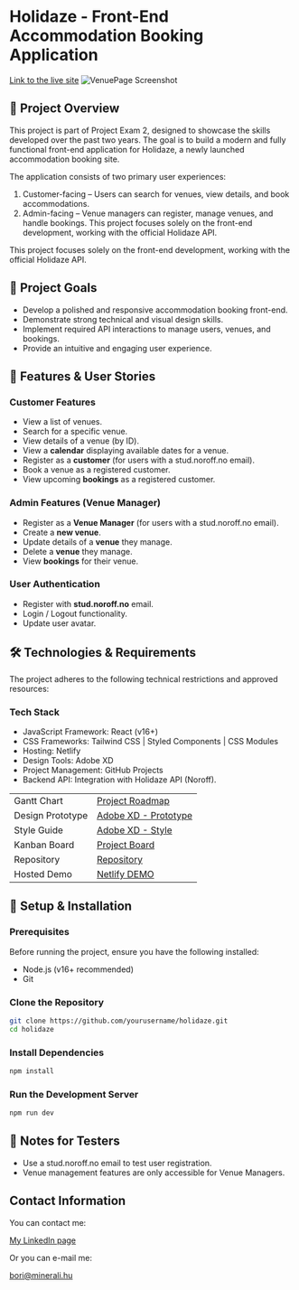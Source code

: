 # Holidaze - Front-End Accommodation Booking Application
<a href="https://holidaze-rentopia.netlify.app">Link to the live site</a>
![VenuePage Screenshot](https://github.com/user-attachments/assets/1c68d025-3708-4bb6-943b-0e6c3098d7c6)

## :pushpin: Project Overview
This project is part of Project Exam 2, designed to showcase the skills developed over the past two years. The goal is to build a modern and fully functional front-end application for Holidaze, a newly launched accommodation booking site.

The application consists of two primary user experiences:

1. Customer-facing – Users can search for venues, view details, and book accommodations.
2. Admin-facing – Venue managers can register, manage venues, and handle bookings.
This project focuses solely on the front-end development, working with the official Holidaze API.

This project focuses solely on the front-end development, working with the official Holidaze API.

## :dart: Project Goals
- Develop a polished and responsive accommodation booking front-end.
- Demonstrate strong technical and visual design skills.
- Implement required API interactions to manage users, venues, and bookings.
- Provide an intuitive and engaging user experience.

## :book:  Features & User Stories
### Customer Features
- View a list of venues.
- Search for a specific venue.
- View details of a venue (by ID).
- View a **calendar** displaying available dates for a venue.
- Register as a **customer** (for users with a stud.noroff.no email).
- Book a venue as a registered customer.
- View upcoming **bookings** as a registered customer.

### Admin Features (Venue Manager)
- Register as a **Venue Manager** (for users with a stud.noroff.no email).
- Create a **new venue**.
- Update details of a **venue** they manage.
- Delete a **venue** they manage.
- View **bookings** for their venue.

### User Authentication
- Register with **stud.noroff.no** email.
- Login / Logout functionality.
- Update user avatar.

## :hammer_and_wrench: Technologies & Requirements
The project adheres to the following technical restrictions and approved resources:

### Tech Stack
- JavaScript Framework: React (v16+)
- CSS Frameworks: Tailwind CSS | Styled Components | CSS Modules
- Hosting: Netlify
- Design Tools: Adobe XD 
- Project Management: GitHub Projects
- Backend API: Integration with Holidaze API (Noroff).

<table>
  <tbody>
    <tr>
      <td>Gantt Chart</td>
      <td><a href="">Project Roadmap</a></td>
    </tr>
    <tr>
      <td>Design Prototype</td>
      <td><a href="https://xd.adobe.com/view/cd944fe3-8694-4d34-b42e-13e7c64096b0-98c7/?fullscreen">Adobe XD - Prototype</a></td>
    </tr>
    <tr>
      <td>Style Guide</td>
      <td><a href="">Adobe XD - Style</a></td>
    </tr>
    <tr>
      <td>Kanban Board</td>
      <td><a href="">Project Board</a></td>
    </tr>
    <tr>
      <td>Repository</td>
      <td><a href="">Repository</a></td>
    </tr>
      <tr>
      <td>Hosted Demo</td>
      <td><a href="">Netlify DEMO</a></td>
    </tr>
  </tbody>
</table>

## :rocket: Setup & Installation
### Prerequisites
Before running the project, ensure you have the following installed:
- Node.js (v16+ recommended)
- Git
### Clone the Repository
```sh
git clone https://github.com/yourusername/holidaze.git
cd holidaze
```
### Install Dependencies
```sh
npm install
```
### Run the Development Server
```sh
npm run dev
```
## :pushpin: Notes for Testers
- Use a stud.noroff.no email to test user registration.
- Venue management features are only accessible for Venue Managers.

## Contact Information
You can contact me:

<a href="https://www.linkedin.com/in/bori-kokeny-7070008a/">My LinkedIn page</a>

Or you can e-mail me:

bori@minerali.hu



